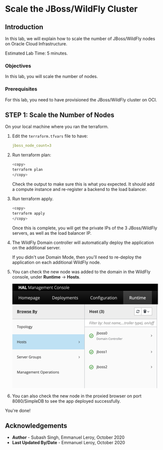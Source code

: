 # Scale the JBoss/WildFly Cluster

## Introduction

In this lab, we will explain how to scale the number of JBoss/WildFly nodes on Oracle Cloud Infrastructure.

Estimated Lab Time: 5 minutes.

### Objectives

In this lab, you will scale the number of nodes.

### Prerequisites

For this lab, you need to have provisioned the JBoss/WildFly cluster on OCI.

## **STEP 1:** Scale the Number of Nodes

On your local machine where you ran the terraform.

1. Edit the `terraform.tfvars` file to have:

    ```yaml
    jboss_node_count=3
    ```

2. Run terraform plan:

    ```bash
    <copy>
    terraform plan
    </copy>
    ```

    Check the output to make sure this is what you expected. It should add a compute instance and re-register a backend to the load balancer.


3. Run terraform apply.

    ```bash
    <copy>
    terraform apply
    </copy>
    ```

    Once this is complete, you will get the private IPs of the 3 JBoss/WildFly servers, as well as the load balancer IP.

4. The WildFly Domain controller will automatically deploy the application on the additional server.

    If you didn't use Domain Mode, then you'll need to re-deploy the application on each additional WildFly node.

5. You can check the new node was added to the domain in the WildFly console, under **Runtime** -> **Hosts**.

    ![](./images/3hosts.png)

6. You can also check the new node in the proxied browser on port 8080/SimpleDB to see the app deployed successfully.


You're done!


## Acknowledgements
 - **Author** - Subash Singh, Emmanuel Leroy, October 2020
 - **Last Updated By/Date** - Emmanuel Leroy, October 2020
